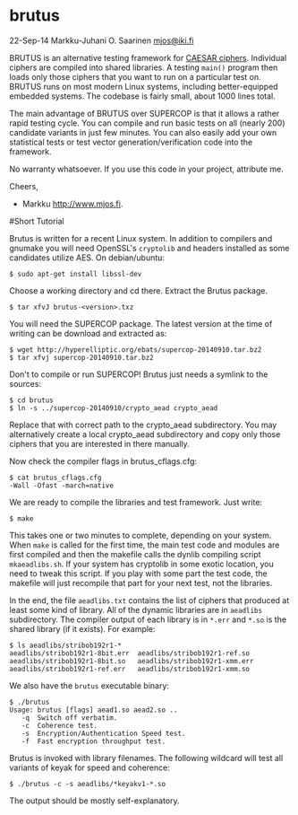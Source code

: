 brutus
======

22-Sep-14  Markku-Juhani O. Saarinen <mjos@iki.fi>

BRUTUS is an alternative testing framework for [CAESAR ciphers](http://competitions.cr.yp.to/caesar-submissions.html).
Individual ciphers are compiled into shared libraries. A testing `main()` 
program then loads only those ciphers that you want to run on a particular 
test on. BRUTUS runs on most modern Linux systems, including better-equipped
embedded systems. The codebase is fairly small, about 1000 lines total.

The main advantage of BRUTUS over SUPERCOP is that it allows a rather rapid
testing cycle. You can compile and run basic tests on all (nearly 200)
candidate variants in just few minutes. You can also easily add your own
statistical tests or test vector generation/verification code into the
framework.

No warranty whatsoever. If you use this code in your project, attribute me.

Cheers,
- Markku http://www.mjos.fi.

#Short Tutorial

Brutus is written for a recent Linux system. In addition to compilers
and gnumake you will need OpenSSL's `cryptolib` and headers installed as 
some candidates utilize AES. On debian/ubuntu:
```
$ sudo apt-get install libssl-dev
```
Choose a working directory and cd there. Extract the Brutus package.
```
$ tar xfvJ brutus-<version>.txz
```
You will need the SUPERCOP package. The latest version at the time of
writing can be download and extracted as:
```
$ wget http://hyperelliptic.org/ebats/supercop-20140910.tar.bz2
$ tar xfvj supercop-20140910.tar.bz2
```
Don't to compile or run SUPERCOP! Brutus just needs a symlink to the sources:
```
$ cd brutus
$ ln -s ../supercop-20140910/crypto_aead crypto_aead
```
Replace that with correct path to the crypto_aead subdirectory. You may
alternatively create a local crypto_aead subdirectory and copy only those
ciphers that you are interested in there manually.

Now check the compiler flags in brutus_cflags.cfg:
```
$ cat brutus_cflags.cfg
-Wall -Ofast -march=native
```
We are ready to compile the libraries and test framework. Just write:
```
$ make
```
This takes one or two minutes to complete, depending on your system.
When `make` is called for the first time, the main test code and modules
are first compiled and then the makefile calls the dynlib compiling
script `mkaeadlibs.sh`. If your system has cryptolib in some exotic location,
you need to tweak this script. If you play with some part the test code, the
makefile will just recompile that part for your next test, not the libraries.

In the end, the file `aeadlibs.txt` contains the list of ciphers that produced
at least some kind of library. All of the dynamic libraries are in `aeadlibs`
subdirectory. The compiler output of each library is in `*.err` and `*.so` is
the shared library (if it exists). For example:

```
$ ls aeadlibs/stribob192r1-*
aeadlibs/stribob192r1-8bit.err  aeadlibs/stribob192r1-ref.so
aeadlibs/stribob192r1-8bit.so   aeadlibs/stribob192r1-xmm.err
aeadlibs/stribob192r1-ref.err   aeadlibs/stribob192r1-xmm.so
```
We also have the `brutus` executable binary:

```
$ ./brutus
Usage: brutus [flags] aead1.so aead2.so ..
   -q  Switch off verbatim.
   -c  Coherence test.
   -s  Encryption/Authentication Speed test.
   -f  Fast encryption throughput test.
```
Brutus is invoked with library filenames. The following wildcard will test
all variants of keyak for speed and coherence:
```
$ ./brutus -c -s aeadlibs/*keyakv1-*.so
```
The output should be mostly self-explanatory.

